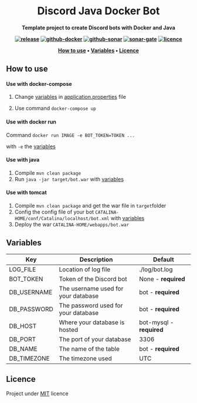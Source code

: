 
<h1 align="center">
  <br>
Discord Java Docker Bot
  <br>
</h1>
<h4 align="center"> Template project to create Discord bots with Docker and Java

<p align="center">
  <a href="https://github.com/FontanyLegall-Brandon/discord-java-docker-bot/releases"><img src="https://img.shields.io/github/v/release/FontanyLegall-Brandon/discord-java-docker-bot" alt="release"></a>
  <a href="https://github.com/FontanyLegall-Brandon/discord-java-docker-bot/actions?query=workflow%3Abuild-docker-and-publish"><img src="https://github.com/FontanyLegall-Brandon/discord-java-docker-bot/workflows/build-docker-and-publish/badge.svg" alt="github-docker"></a>
  <a href="https://github.com/FontanyLegall-Brandon/discord-java-docker-bot/actions?query=workflow%3Asonar-gate"><img src="https://github.com/FontanyLegall-Brandon/discord-java-docker-bot/workflows/sonar-gate/badge.svg" alt="github-sonar"></a>
  <a href="https://sonarcloud.io/dashboard?id=FontanyLegall-Brandon_discord-java-docker-bot"><img src="https://sonarcloud.io/api/project_badges/measure?project=FontanyLegall-Brandon_discord-java-docker-bot&metric=alert_status" alt="sonar-gate"></a>
  <a href="https://github.com/FontanyLegall-Brandon/discord-java-docker-bot/blob/master/LICENSE"><img src="https://img.shields.io/github/license/FontanyLegall-Brandon/discord-java-docker-bot" alt="licence"></a>
</p>

<p align="center">
  <a href="#how-to-use">How to use</a> •
  <a href="#variables">Variables</a> •
  <a href="#licence">Licence</a> 
</p>

## How to use
#### Use with docker-compose
1. Change <a href="#variables">variables</a> in [application.properties](https://github.com/FontanyLegall-Brandon/discord-java-docker-bot/blob/master/src/main/resources/application.properties) file

2. Use command `docker-compose up`

#### Use with docker run
Command 
`docker run IMAGE -e BOT_TOKEN=TOKEN ...` 

with `-e` the <a href="#variables">variables</a>

#### Use with java
1. Compile `mvn clean package`
2. Run `java -jar target/bot.war` with <a href="#variables">variables</a>

#### Use with tomcat
1. Compile `mvn clean package` and get the war file in `target`folder
2. Config the config file of your bot `CATALINA-HOME/conf/Catalina/localhost/bot.xml` with <a href="#variables">variables</a>
3. Deploy the war `CATALINA-HOME/webapps/bot.war`

## Variables

| Key | Description | Default |
|--|--|--|
| LOG_FILE | Location of log file | ./log/bot.log |
| BOT_TOKEN | Token of the Discord bot | None - **required** |
| DB_USERNAME | The username used for your database | bot - **required** |
| DB_PASSWORD | The password used for your database | bot - **required** |
| DB_HOST | Where your database is hosted | bot-mysql - **required** |
| DB_PORT | The port of your database | 3306 |
| DB_NAME | The name of the table | bot - **required** |
| DB_TIMEZONE | The timezone used | UTC |

## Licence

Project under [MIT](https://github.com/FontanyLegall-Brandon/discord-java-docker-bot/blob/master/LICENSE) licence
